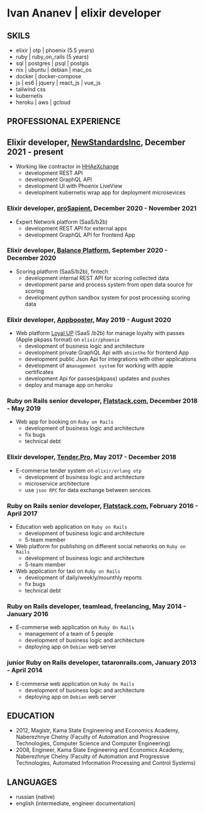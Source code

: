 # Ivan Ananev | elixir developer

## SKILS

* elixir | otp | phoenix (5.5 years)
* ruby | ruby_on_rails (5 years)
* sql | postgres | psql | postgis
* nix | ubuntu | debian | mac_os
* docker | docker-compose
* js | es6 | jquery | react_js | vue_js
* tailwind css
* kubernetis
* heroku | aws | gcloud

## PROFESSIONAL EXPERIENCE

## Elixir developer, [NewStandardsInc](http://newstandards-us.com/), December 2021 - present

* Working like contractor in [HHAeXchange](https://www.hhaexchange.com/about)
  - development REST API
  - development GraphQL API
  - development UI with Phoenix LiveView
  - development kubernetis wrap app for deployment microsevices 

### Elixir developer, [proSapient](https://prosapient.com/), December 2020 - November 2021

* Expert Network platform (SaaS/b2b)
  - development REST API for external apps
  - development GraphQL API for frontend App

### Elixir developer, [Balance Platform](https://balance-pl.ru/), September 2020 - December 2020

* Scoring platform (SaaS/b2b), fintech
  - development internal REST API for scoring collected data
  - development parse and process system from open data source for scoring
  - development python sandbox system for post processing scoring data

### Elixir developer, [Appbooster](https://appbooster.com/), May 2019 - August 2020

* Web platform [Loyal UP](https://loyal-up.com/) (SaaS /b2b) for manage loyalty with passes  (Apple pkpass format) on `elixir/phoenix`
  - development of business logic and architecture
  - development private GraphQL Api with `absinthe` for frontend App
  - development public Json Api for integrations with other applications
  - development of a`management system` for working with apple certificates
  - development Api for passes(pkpass) updates and pushes
  - deploy and manage app on heroku

### Ruby on Rails senior developer, [Flatstack.com](https://flatstack.com/), December 2018 - May 2019

* Web app for booking on `Ruby on Rails`
  - development of business logic and architecture
  - fix bugs
  - technical debt

### Elixir developer, [Tender.Pro](https://www.tender.pro/), May 2017 - December 2018

* E-commerse tender system on `elixir/erlang otp`
  - development of business logic and architecture
  - microservice architecture
  - use `json RPC` for data exchange between services

### Ruby on Rails senior developer, [Flatstack.com](https://flatstack.com/), February 2016 - April 2017

* Education web application on `Ruby on Rails`
  - development of business logic and architecture
  - 5-team member
* Web platform for publishing on different social networks on `Ruby on Rails`
  - development of business logic and architecture
  - 5-team member
* Web application for taxi on `Ruby on Rails`
  - development of daily/weekly/mounthly reports
  - fix bugs
  - technical debt

### Ruby on Rails developer, teamlead, freelancing, May 2014 - January 2016

* E-commerse web application on `Ruby On Rails`
  - management of a team of 5 people
  - development of business logic and architecture
  - deploying app on `Debian` web server

### junior Ruby on Rails developer, tataronrails.com, January 2013 - April 2014

* E-commerse web application on `Ruby On Rails`
  - development of business logic and architecture
  - deploying app on `Debian` web server

## EDUCATION

* 2012, Magistr, Kama State Engineering and Economics Academy, Naberezhnye Chelny (Faculty of Automation and Progressive Technologies, Computer Science and Computer Engineering)
* 2008, Engineer, Kama State Engineering and Economics Academy, Naberezhnye Chelny (Faculty of Automation and Progressive Technologies, Automated Information Processing and Control Systems)

## LANGUAGES

* russian (native)
* english (intermediate, engineer documentation)

